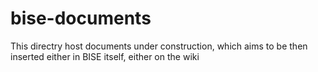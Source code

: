 # bise-documents
This directry host documents under construction, which aims to be then inserted either in BISE itself, either on the wiki
